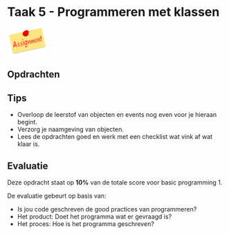 # Taak 5 - Programmeren met klassen

![download](./images/assignment.png)

## Opdrachten


## Tips

* Overloop de leerstof van objecten en events nog even voor je hieraan begint.
* Verzorg je naamgeving van objecten.
* Lees de opdrachten goed en werk met een checklist wat vink af wat klaar is.

## Evaluatie

Deze opdracht staat op **10%** van de totale score voor basic programming 1.

De evaluatie gebeurt op basis van:
* Is jou code geschreven de good practices van programmeren?
* Het product: Doet het programma wat er gevraagd is?
* Het proces: Hoe is het programma geschreven?
